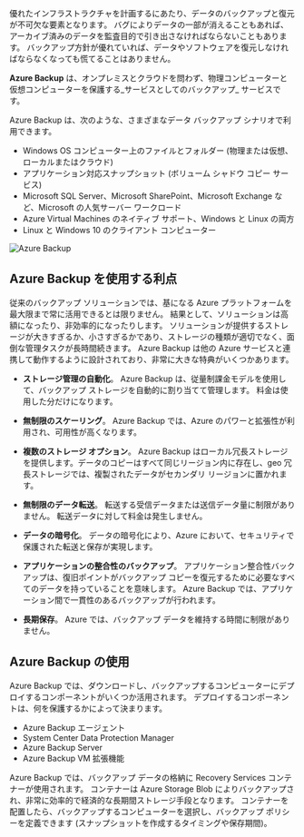 優れたインフラストラクチャを計画するにあたり、データのバックアップと復元が不可欠な要素となります。 バグによりデータの一部が消えることもあれば、アーカイブ済みのデータを監査目的で引き出さなければならないこともあります。 バックアップ方針が優れていれば、データやソフトウェアを復元しなければならなくなっても慌てることはありません。

**Azure Backup** は、オンプレミスとクラウドを問わず、物理コンピューターと仮想コンピューターを保護する_サービスとしてのバックアップ_ サービスです。

Azure Backup は、次のような、さまざまなデータ バックアップ シナリオで利用できます。

- Windows OS コンピューター上のファイルとフォルダー (物理または仮想、ローカルまたはクラウド)
- アプリケーション対応スナップショット (ボリューム シャドウ コピー サービス)
- Microsoft SQL Server、Microsoft SharePoint、Microsoft Exchange など、Microsoft の人気サーバー ワークロード
- Azure Virtual Machines のネイティブ サポート、Windows と Linux の両方
- Linux と Windows 10 のクライアント コンピューター

![Azure Backup](../media-draft/6-backup-server.png)

## <a name="advantages-of-using-azure-backup"></a>Azure Backup を使用する利点

従来のバックアップ ソリューションでは、基になる Azure プラットフォームを最大限まで常に活用できるとは限りません。 結果として、ソリューションは高額になったり、非効率的になったりします。 ソリューションが提供するストレージが大きすぎるか、小さすぎるかであり、ストレージの種類が適切でなく、面倒な管理タスクが長時間続きます。 Azure Backup は他の Azure サービスと連携して動作するように設計されており、非常に大きな特典がいくつかあります。

- **ストレージ管理の自動化**。 Azure Backup は、従量制課金モデルを使用して、バックアップ ストレージを自動的に割り当てて管理します。 料金は使用した分だけになります。

- **無制限のスケーリング**。 Azure Backup では、Azure のパワーと拡張性が利用され、可用性が高くなります。

- **複数のストレージ オプション**。 Azure Backup はローカル冗長ストレージを提供します。データのコピーはすべて同じリージョン内に存在し、geo 冗長ストレージでは、複製されたデータがセカンダリ リージョンに置かれます。

- **無制限のデータ転送**。 転送する受信データまたは送信データ量に制限がありません。 転送データに対して料金は発生しません。

- **データの暗号化**。 データの暗号化により、Azure において、セキュリティで保護された転送と保存が実現します。

- **アプリケーションの整合性のバックアップ**。 アプリケーション整合性バックアップは、復旧ポイントがバックアップ コピーを復元するために必要なすべてのデータを持っていることを意味します。 Azure Backup では、アプリケーション間で一貫性のあるバックアップが行われます。

- **長期保存**。 Azure では、バックアップ データを維持する時間に制限がありません。

## <a name="using-azure-backup"></a>Azure Backup の使用

Azure Backup では、ダウンロードし、バックアップするコンピューターにデプロイするコンポーネントがいくつか活用されます。 デプロイするコンポーネントは、何を保護するかによって決まります。

- Azure Backup エージェント
- System Center Data Protection Manager
- Azure Backup Server
- Azure Backup VM 拡張機能

Azure Backup では、バックアップ データの格納に Recovery Services コンテナーが使用されます。 コンテナーは Azure Storage Blob によりバックアップされ、非常に効率的で経済的な長期間ストレージ手段となります。 コンテナーを配置したら、バックアップするコンピューターを選択し、バックアップ ポリシーを定義できます (スナップショットを作成するタイミングや保存期間)。
